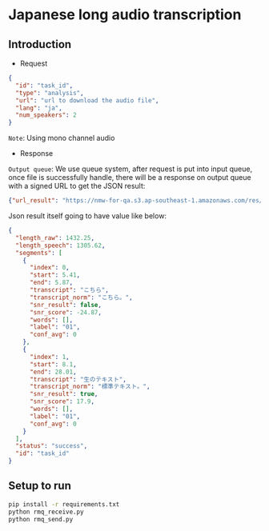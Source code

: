 # Japanese long audio transcription

## Introduction

- Request

```json
{
  "id": "task_id",
  "type": "analysis",
  "url": "url to download the audio file",
  "lang": "ja",
  "num_speakers": 2
}
```

`Note`: Using mono channel audio

- Response

`Output queue`: We use queue system, after request is put into input queue, once file is successfully handle, there will be a response on output queue with a signed URL to get the JSON result:
```json
{"url_result": "https://nmw-for-qa.s3.ap-southeast-1.amazonaws.com/res/86fe8527-e34a-47a6-bc85-c372525160d1.json?AWSAccessKeyId=AKIAU5ATHYMXO5U2X6JS&Signature=tBqVuJ2eO2fxG1OBtrRWsS8gb5w%3D&Expires=1737694853", "status": "success", "length_raw": 190.98, "id": "1058e5e2-3b15-400b-88df-de344f8d95c8", "version": "2.13.7", "env": "saas.jp.prod"}
```
Json result itself going to have value like below:
```json
{
  "length_raw": 1432.25,
  "length_speech": 1305.62,
  "segments": [
    {
      "index": 0,
      "start": 5.41,
      "end": 5.87,
      "transcript": "こちら",
      "transcript_norm": "こちら。",
      "snr_result": false,
      "snr_score": -24.87,
      "words": [],
      "label": "01",
      "conf_avg": 0
    },
    {
      "index": 1,
      "start": 8.1,
      "end": 28.01,
      "transcript": "生のテキスト",
      "transcript_norm": "標準テキスト。",
      "snr_result": true,
      "snr_score": 17.9,
      "words": [],
      "label": "01",
      "conf_avg": 0
    }
  ],
  "status": "success",
  "id": "task_id"
}
```

## Setup to run

```bash
pip install -r requirements.txt
python rmq_receive.py
python rmq_send.py
```
